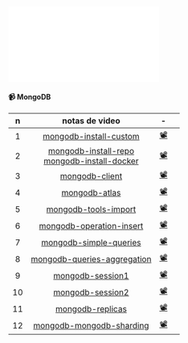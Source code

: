 <!-- cSpell:ignore -->
<!-- markdownlint-disable MD041 -->

![sbd-mongodb-head](/ceia-sbd/sbd-doc/mongodb/sbd-mongodb-head.md)

#### 📹️ MongoDB

|  n  |                                                                     notas de video                                                                     |                            -                            |     |
| :-: | :----------------------------------------------------------------------------------------------------------------------------------------------------: | :-----------------------------------------------------: | --- |
|  1  |                                       [mongodb-install-custom](/ceia-sbd/sbd-doc/mongodb/mongodb-install-custom)                                       | [📽️](https://youtu.be/iZj7sT2QxZ8?si=oTJsJADf4GPbnPr9) |     |
|  2  | [mongodb-install-repo](/ceia-sbd/sbd-doc/mongodb/mongodb-install-repo) </br>[mongodb-install-docker](/ceia-sbd/sbd-doc/mongodb/mongodb-install-docker) | [📽️](https://youtu.be/WBySKugtoqk?si=zwWklTvQxRfebbrf) |     |
|  3  |                                               [mongodb-client](/ceia-sbd/sbd-doc/mongodb/mongodb-client)                                               | [📽️](https://youtu.be/S4LETLugE-k?si=iDFC16BR8CaAjixb) |     |
|  4  |                                                [mongodb-atlas](/ceia-sbd/sbd-doc/mongodb/mongodb-atlas)                                                | [📽️](https://youtu.be/64rzXSuWWcg?si=wePx9vGw4BJQYvXJ) |     |
|  5  |                                [mongodb-tools-import](/ceia-sbd/sbd-doc/mongodb/mongodb-tools-import-data-mongoimport)                                 | [📽️](https://youtu.be/jBnLCIA5r2g?si=SCnmO1tqxykg9U_u) |     |
|  6  |                                     [mongodb-operation-insert](/ceia-sbd/sbd-doc/mongodb/mongodb-operation-insert)                                     | [📽️](https://youtu.be/roJtL3SQj2U?si=gVBjyjh_zLGhe6OQ) |     |
|  7  |                                      [mongodb-simple-queries](/ceia-sbd/sbd-doc/mongodb/mongodb-simple-queries])                                       | [📽️](https://youtu.be/p15IN6dZ1cw?si=35juJhX4yTe9m0-v) |     |
|  8  |                                  [mongodb-queries-aggregation](/ceia-sbd/sbd-doc/mongodb/mongodb-queries-aggregation)                                  | [📽️](https://youtu.be/fX5lDf_d4FY?si=5aqXTz6sd6SP0dZ2) |     |
|  9  |                                           [mongodb-session1](/ceia-sbd/sbd-doc/mongodb/mongodb-session1.md)                                            | [📽️](https://youtu.be/fFIMYSa9JwU?si=CCVunCB9Z_bLSeB3) |     |
| 10  |                                           [mongodb-session2](/ceia-sbd/sbd-doc/mongodb/mongodb-session2.md)                                            | [📽️](https://youtu.be/1-DUzN1SqAg?si=xcZjosVaQBSwiOu3) |     |
| 11  |                                           [mongodb-replicas](/ceia-sbd/sbd-doc/mongodb/mongodb-replicas.md)                                            | [📽️](https://youtu.be/chO3I1vtUAo?si=Md4OipFbPqiis4ik) |     |
| 12  |                                       [mongodb-mongodb-sharding](/ceia-sbd/sbd-doc/mongodb/mongodb-sharding.md)                                        | [📽️](https://youtu.be/lggFEWd9SiI?si=9-qN27ubKkNuzmVC) |     |
